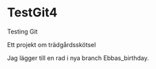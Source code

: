 TestGit4
========

Testing Git

Ett projekt om trädgårdsskötsel




Jag lägger till en rad i nya branch Ebbas_birthday.